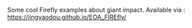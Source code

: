 Some cool Firefly examples about giant impact.
Available via : https://jingyaodou.github.io/EOA_FIREfly/
